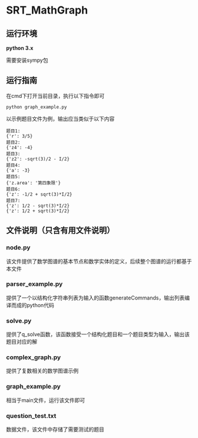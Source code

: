 # SRT_MathGraph

## 运行环境

**python 3.x**

需要安装sympy包

## 运行指南

在cmd下打开当前目录，执行以下指令即可

```
python graph_example.py
```

以示例题目文件为例，输出应当类似于以下内容

```
题目1:
{'r': 3/5}
题目2:
{'z4': -4}
题目3:
{'z2': -sqrt(3)/2 - I/2}
题目4:
{'a': -3}
题目5:
{'z.area': '第四象限'}
题目6:
{'z': -1/2 + sqrt(3)*I/2}
题目7:
{'z': 1/2 - sqrt(3)*I/2}
{'z': 1/2 + sqrt(3)*I/2}
```

## 文件说明（只含有用文件说明）

### node.py

该文件提供了数学图谱的基本节点和数学实体的定义，后续整个图谱的运行都基于本文件

### parser_example.py

提供了一个以结构化字符串列表为输入的函数generateCommands，输出列表编译而成的python代码

### solve.py

提供了q_solve函数，该函数接受一个结构化题目和一个题目类型为输入，输出该题目对应的解

### complex_graph.py

提供了复数相关的数学图谱示例

### graph_example.py

相当于main文件，运行该文件即可

### question_test.txt

数据文件，该文件中存储了需要测试的题目
